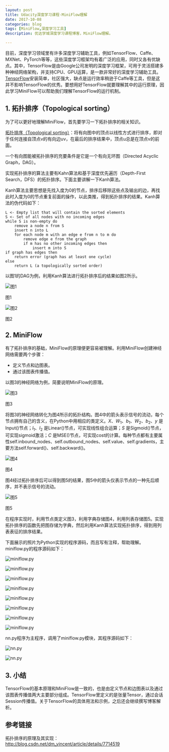 ```yaml
---
layout: post
title: Udacity深度学习课程-MiniFlow理解
date: 2017-10-08
categories: blog
tags: [MiniFlow,深度学习工具]
description: 优达学城深度学习课程博客，MiniFlow理解。

---
```


<script type="text/javascript" async
  src="https://cdnjs.cloudflare.com/ajax/libs/mathjax/2.7.2/MathJax.js?config=TeX-MML-AM_CHTML">
</script>
<script type="text/x-mathjax-config">
MathJax.Hub.Config({
  tex2jax: {inlineMath: [['$','$'], ['\\(','\\)']]}
});
</script>

目前，深度学习领域里有许多深度学习辅助工具，例如TensorFlow、Caffe、MXNet、PyTorch等等，这些深度学习框架均有着广泛的应用，同时又各有优缺点。其中，TensorFlow是由Google公司发明的深度学习框架，可用于灵活搭建多种神经网络架构，并支持CPU、GPU运算，是一款非常好的深度学习辅助工具。[TensorFlow](https://www.tensorflow.org)安装简单，社区强大，缺点是运行效率稍逊于Caffe等工具，但是这并不影响TensorFlow的优秀。要想用好TensorFlow就要理解其中的运行原理，因此学习MiniFlow可以帮助我们理解TensorFlow的运行机制。

## 1. 拓扑排序（Topological sorting）

为了可以更好地理解MiniFlow，首先要学习一下拓扑排序的相关知识。

[拓扑排序（Topological sorting）](https://en.wikipedia.org/wiki/Topological_sorting)：将有向图中的顶点以线性方式进行排序，即对于任何连接自顶点v的有向边uv，在最后的排序结果中，顶点u总是在顶点v的前面。

一个有向图能被拓扑排序的充要条件是它是一个有向无环图（Directed Acyclic Graph，DAG）。

实现拓扑排序的算法主要有Kahn算法和基于深度优先遍历（Depth-First Search，DFS）的拓扑排序。下面主要讲解一下Kanh算法。

Kanh算法主要思想是先找入度为0的节点，排序后移除这些点及输出的边，再找此时入度为0的节点重复前面的操作，以此类推，得到拓扑排序的结果。Kanh算法的伪代码如下：

```伪代码
L <- Empty list that will contain the sorted elements
S <- Set of all nodes with no incoming edges
while S is non-empty do
    remove a node n from S
    insert n into L
    for each node m with an edge e from n to m do
        remove edge e from the graph
        if m has no other incoming edges then
            insert m into S
if graph has edges then
    return error (graph has at least one cycle)
else
    return L (a topologically sorted order)
```

以图1的DAG为例，利用Kanh算法进行拓扑排序后的结果如图2所示。

![图1](http://ow7l1fhke.bkt.clouddn.com/my_images/blog2-fig1.png "图1")

图1

![图2](http://ow7l1fhke.bkt.clouddn.com/my_images/blog2-fig2.png "图2")

图2

## 2. MiniFlow

有了拓扑排序的基础，MiniFlow的原理便更容易被理解。利用MiniFlow创建神经网络需要两个步骤：

* 定义节点和边图表。
* 通过该图表传播值。

以图3的神经网络为例，简要说明MiniFlow的原理。

![图3](http://ow7l1fhke.bkt.clouddn.com/my_images/blog2-fig3.png "图3")

图3

将图3的神经网络转化为图4所示的拓扑结构。图4中的箭头表示信号的流动，每个节点拥有自己的含义，在Python中用相应的类定义。$X$、$W_1$、$b_1$、$W_2$、$b_2$、$y$ 是Input()节点；$l_1$、$l_2$ 是Linear()节点，可实现线性组合运算；$S$ 是Sigmoid()节点，可实现sigmoid激活；$C$ 是MSE()节点，可实现cost的计算。每种节点都有主要属性self.inbound_nodes、self.outbound_nodes、self.value、self.gradients，主要方法self.forward()、self.backward()。

![图4](http://ow7l1fhke.bkt.clouddn.com/my_images/blog2-fig4.png "图4")

图4

图4经过拓扑排序后可以得到图5的结果，图5中的箭头仅表示节点的一种先后顺序，并不表示信号的流动。

![图5](http://ow7l1fhke.bkt.clouddn.com/my_images/blog2-fig5.png "图5")

图5

在程序实现时，利用节点类定义图3，利用字典存储图4，利用列表存储图5。实现拓扑排序的函数先把图存储为字典，然后利用Kanh算法实现拓扑排序，得到用列表表征的排序结果。

下面展示的照片为Python实现的程序源码，而且写有注释，帮助理解。miniflow.py的程序源码如下：

![miniflow.py](http://ow7l1fhke.bkt.clouddn.com/my_photos/blog2-code1.jpg "miniflow.py")


![miniflow.py](http://ow7l1fhke.bkt.clouddn.com/my_photos/blog2-code2.jpg "miniflow.py")

![miniflow.py](http://ow7l1fhke.bkt.clouddn.com/my_photos/blog2-code3.jpg "miniflow.py")

![miniflow.py](http://ow7l1fhke.bkt.clouddn.com/my_photos/blog2-code4.jpg "miniflow.py")

![miniflow.py](http://ow7l1fhke.bkt.clouddn.com/my_photos/blog2-code5.jpg "miniflow.py")

![miniflow.py](http://ow7l1fhke.bkt.clouddn.com/my_photos/blog2-code6.jpg "miniflow.py")

![miniflow.py](http://ow7l1fhke.bkt.clouddn.com/my_photos/blog2-code7.jpg "miniflow.py")

![miniflow.py](http://ow7l1fhke.bkt.clouddn.com/my_photos/blog2-code8.jpg "miniflow.py")

nn.py程序为主程序，调用了miniflow.py模块，其程序源码如下：

![nn.py](http://ow7l1fhke.bkt.clouddn.com/my_photos/blog2-code9.jpg "nn.py")

![nn.py](http://ow7l1fhke.bkt.clouddn.com/my_photos/blog2-code10.jpg "nn.py")

## 3. 小结

TensorFlow的基本原理和MiniFlow是一致的，也是由定义节点和边图表以及通过该图表传播值两大主要部分组成。TensorFlow里定义的是张量Tensor，通过会话Session传播值。关于TensorFlow的具体用法和示例，之后还会继续撰写博客解析。

## 参考链接
拓扑排序的原理及其实现：http://blog.csdn.net/dm_vincent/article/details/7714519